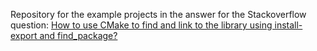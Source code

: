 Repository for the example projects in the answer for the Stackoverflow question: [How to use CMake to find and link to the library using install-export and find_package?](http://stackoverflow.com/questions/31537602/how-to-use-cmake-to-find-and-link-to-a-library-using-install-export-and-find-pac)
